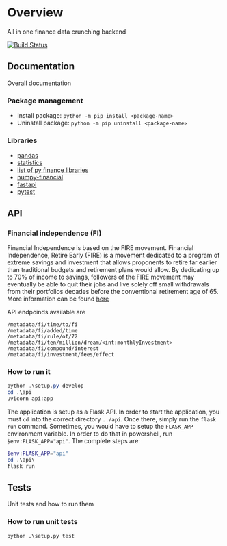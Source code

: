 # Overview

All in one finance data crunching backend

[![Build Status](https://gkamacharov.visualstudio.com/gkama-cicd/_apis/build/status/kamacharovs.aiof-metadata?branchName=master)](https://gkamacharov.visualstudio.com/gkama-cicd/_build/latest?definitionId=19&branchName=master)

## Documentation

Overall documentation

### Package management

- Install package: `python -m pip install <package-name>`
- Uninstall package: `python -m pip uninstall <package-name>`

### Libraries

- [pandas](https://pandas.pydata.org/docs/reference/index.html)
- [statistics](https://docs.python.org/3/library/statistics.html)
- [list of py finance libraries](https://github.com/wilsonfreitas/awesome-quant#python)
- [numpy-financial](https://numpy.org/numpy-financial/latest/)
- [fastapi](https://github.com/tiangolo/fastapi)
- [pytest](https://docs.pytest.org/en/stable/)

## API

### Financial independence (FI)

Financial Independence is based on the FIRE movement. Financial Independence, Retire Early (FIRE) is a movement dedicated to a program of extreme savings and investment that allows proponents to retire far earlier than traditional budgets and retirement plans would allow. By dedicating up to 70% of income to savings, followers of the FIRE movement may eventually be able to quit their jobs and live solely off small withdrawals from their portfolios decades before the conventional retirement age of 65. More information can be found [here](https://www.investopedia.com/terms/f/financial-independence-retire-early-fire.asp)

API endpoinds available are

```text
/metadata/fi/time/to/fi
/metadata/fi/added/time
/metadata/fi/rule/of/72
/metadata/fi/ten/million/dream/<int:monthlyInvestment>
/metadata/fi/compound/interest
/metadata/fi/investment/fees/effect
```

### How to run it

```powershell
python .\setup.py develop
cd .\api
uvicorn api:app
```

The application is setup as a Flask API. In order to start the application, you must `cd` into the correct directory `../api`. Once there, simply run the `flask run` command. Sometimes, you would have to setup the `FLASK_APP` environment variable. In order to do that in powershell, run `$env:FLASK_APP="api"`. The complete steps are:

```powershell
$env:FLASK_APP="api"
cd .\api\
flask run
```

## Tests

Unit tests and how to run them

### How to run unit tests

`python .\setup.py test`

